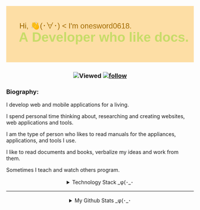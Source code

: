 [![Header](./docs/assets/header.png)](https://github.com/onesword0618)

<h3 align="center">

![Viewed](https://komarev.com/ghpvc/?username=onesword0618&color=E7BB5E)
[![follow](https://img.shields.io/github/followers/onesword0618?label=Follow)](https://github.com/onesword0618)

</h3>

### Biography:

I develop web and mobile applications for a living.

I spend personal time thinking about, researching and creating websites, web applications and tools.

I am the type of person who likes to read manuals for the appliances, applications, and tools I use.

I like to read documents and books, verbalize my ideas and work from them.

Sometimes I teach and watch others program.

<details>
   <summary align="center">Technology Stack _φ(･_･ </summary>

### Programming Languages

<a href="https://developer.mozilla.org/en-US/docs/Web/JavaScript" target="_blank" rel="noreferrer noopener">
   <img src="https://raw.githubusercontent.com/devicons/devicon/master/icons/javascript/javascript-original.svg" alt="javascript" width="40" height="40"/>
</a>
<a href="https://www.java.com" target="_blank" rel="noreferrer noopener">
   <img src="https://raw.githubusercontent.com/devicons/devicon/master/icons/java/java-original.svg" alt="java" width="40" height="40"/>
</a>
<a href="https://docs.microsoft.com/en-us/dotnet/csharp" target="_blank" rel="noreferrer noopener">
   <img src="https://raw.githubusercontent.com/devicons/devicon/master/icons/csharp/csharp-original.svg" alt="csharp" width="40" height="40"/>
</a>
<a href="https://www.php.net" target="_blank" rel="noreferrer noopener">
  <img src="https://raw.githubusercontent.com/devicons/devicon/master/icons/php/php-original.svg" alt="php" width="40" height="40"/>
</a>
<a href="https://go.dev" target="_blank" rel="noreferrer noopener">
   <img src="https://raw.githubusercontent.com/devicons/devicon/master/icons/go/go-original.svg" alt="go" width="40" height="40"/>
</a>
<a href="https://docs.microsoft.com/en-us/dotnet/visual-basic" target="_blank" rel="noreferrer noopener">
   <img src="https://www.vectorlogo.zone/logos/microsoft_vb/microsoft_vb-icon.svg" alt="visual-basic" width="40" height="40"/>
</a>
<a href="https://kotlinlang.org" target="_blank" rel="noreferrer noopener">
   <img src="https://www.vectorlogo.zone/logos/kotlinlang/kotlinlang-icon.svg" alt="kotlin" width="40" height="40"/>
</a>

### Frontend Development

<a href="https://html.spec.whatwg.org/multipage" target="_blank" rel="noreferrer noopener">
   <img src="https://raw.githubusercontent.com/devicons/devicon/master/icons/html5/html5-original-wordmark.svg" alt="html5" width="40" height="40"/>
</a>
<a href="https://www.w3.org/Style/CSS/current-work" target="_blank" rel="noreferrer noopener">
   <img src="https://raw.githubusercontent.com/devicons/devicon/master/icons/css3/css3-original-wordmark.svg" alt="css3" width="40" height="40"/>
</a>
<a href="https://getbootstrap.com" target="_blank" rel="noreferrer noopener">
   <img src="https://raw.githubusercontent.com/devicons/devicon/master/icons/bootstrap/bootstrap-plain-wordmark.svg" alt="bootstrap" width="40" height="40"/>
</a>
<a href="https://bulma.io" target="_blank" rel="noreferrer noopener">
   <img src="https://bulma.io/assets/Bulma%20Icon.svg" alt="bulma" width="40" height="40"/>
</a>
<a href="https://tailwindcss.com" target="_blank" rel="noreferrer noopener">
   <img src="https://www.vectorlogo.zone/logos/tailwindcss/tailwindcss-icon.svg" alt="tailwindcss" width="40" height="40"/>
</a>
<a href="https://sass-lang.com" target="_blank" rel="noreferrer noopener">
   <img src="https://raw.githubusercontent.com/devicons/devicon/master/icons/sass/sass-original.svg" alt="sass" width="40" height="40"/>
</a>
<a href="https://gulpjs.com" target="_blank" rel="noreferrer noopener">
   <img src="https://raw.githubusercontent.com/devicons/devicon/master/icons/gulp/gulp-plain.svg" alt="gulp" width="40" height="40"/>
</a>

<a href="https://babeljs.io" target="_blank" rel="noreferrer noopener">
   <img src="https://raw.githubusercontent.com/babel/logo/master/babel.png" alt="babel" width="40" height="40"/>
</a>
<a href="https://prettier.io" target="_blank" rel="noreferrer noopener">
   <img src="https://raw.githubusercontent.com/detain/svg-logos/master/svg/prettier-1.svg" alt="prettier" width="40" height="40"/>
</a>
<a href="https://eslint.org" target="_blank" rel="noreferrer noopener">
   <img src="https://www.vectorlogo.zone/logos/eslint/eslint-icon.svg" alt="eslint" width="40" height="40"/>
</a>
<a href="https://webpack.js.org" target="_blank" rel="noreferrer noopener">
   <img src="https://raw.githubusercontent.com/devicons/devicon/d00d0969292a6569d45b06d3f350f463a0107b0d/icons/webpack/webpack-original-wordmark.svg" alt="webpack" width="40" height="40"/>
</a>
<a href="https://redux.js.org" target="_blank" rel="noreferrer noopener">
   <img src="https://raw.githubusercontent.com/devicons/devicon/master/icons/redux/redux-original.svg" alt="redux" width="40" height="40"/>
</a>
<a href="https://reactjs.org/" target="_blank" rel="noreferrer noopener">
   <img src="https://raw.githubusercontent.com/devicons/devicon/master/icons/react/react-original-wordmark.svg" alt="react" width="40" height="40"/>
</a>
<a href="https://www.typescriptlang.org" target="_blank" rel="noreferrer noopener">
   <img src="https://raw.githubusercontent.com/devicons/devicon/master/icons/typescript/typescript-original.svg" alt="typescript" width="40" height="40"/>
</a>

### Backend Development

<a href="https://nodejs.org" target="_blank" rel="noreferrer noopener">
   <img src="https://raw.githubusercontent.com/devicons/devicon/master/icons/nodejs/nodejs-original-wordmark.svg" alt="nodejs" width="40" height="40"/>
</a>
<a href="https://spring.io/" target="_blank" rel="noreferrer noopener">
   <img src="https://www.vectorlogo.zone/logos/springio/springio-icon.svg" alt="spring" width="40" height="40"/>
</a>
<a href="https://expressjs.com" target="_blank" rel="noreferrer noopener">
   <img src="https://raw.githubusercontent.com/devicons/devicon/master/icons/express/express-original-wordmark.svg" alt="express" width="40" height="40"/>
</a>
<a href="https://graphql.org" target="_blank" rel="noreferrer noopener">
   <img src="https://www.vectorlogo.zone/logos/graphql/graphql-icon.svg" alt="graphql" width="40" height="40"/>
</a>
<a href="https://lucene.apache.org/solr/" target="_blank" rel="noreferrer noopener">
   <img src="https://www.vectorlogo.zone/logos/apache_solr/apache_solr-icon.svg" alt="solr" width="40" height="40"/>
</a>
<a href="https://www.nginx.com" target="_blank" rel="noreferrer noopener">
   <img src="https://raw.githubusercontent.com/devicons/devicon/master/icons/nginx/nginx-original.svg" alt="nginx" width="40" height="40"/>
</a>

### Mobile App Development

<a href="https://reactnative.dev/" target="_blank" rel="noreferrer noopener">
   <img src="https://reactnative.dev/img/header_logo.svg" alt="reactnative" width="40" height="40"/>
</a>

### Database

<a href="https://www.mongodb.com/" target="_blank" rel="noreferrer noopener">
   <img src="https://raw.githubusercontent.com/devicons/devicon/master/icons/mongodb/mongodb-original-wordmark.svg" alt="mongodb" width="40" height="40"/>
</a>
<a href="https://www.microsoft.com/en-us/sql-server" target="_blank" rel="noreferrer noopener">
   <img src="https://www.svgrepo.com/show/303229/microsoft-sql-server-logo.svg" alt="mssql" width="40" height="40"/>
</a>
<a href="https://www.mysql.com/" target="_blank" rel="noreferrer noopener">
   <img src="https://raw.githubusercontent.com/devicons/devicon/master/icons/mysql/mysql-original-wordmark.svg" alt="mysql" width="40" height="40"/>
</a>
<a href="https://www.oracle.com/" target="_blank" rel="noreferrer noopener">
   <img src="https://raw.githubusercontent.com/devicons/devicon/master/icons/oracle/oracle-original.svg" alt="oracle" width="40" height="40"/>
</a>
<a href="https://www.sqlite.org/" target="_blank" rel="noreferrer noopener">
   <img src="https://www.vectorlogo.zone/logos/sqlite/sqlite-icon.svg" alt="sqlite" width="40" height="40"/>
</a>
<a href="https://mariadb.org/" target="_blank" rel="noreferrer noopener">
   <img src="https://www.vectorlogo.zone/logos/mariadb/mariadb-icon.svg" alt="mariadb" width="40" height="40"/>
</a>
<a href="https://redis.io" target="_blank" rel="noreferrer noopener">
   <img src="https://raw.githubusercontent.com/devicons/devicon/master/icons/redis/redis-original-wordmark.svg" alt="redis" width="40" height="40"/>
</a>

### Devops

<a href="https://aws.amazon.com" target="_blank" rel="noreferrer noopener">
 <img src="https://raw.githubusercontent.com/devicons/devicon/master/icons/amazonwebservices/amazonwebservices-original-wordmark.svg" alt="aws" width="40" height="40"/>
</a>
<a href="https://www.docker.com/" target="_blank" rel="noreferrer noopener">
   <img src="https://raw.githubusercontent.com/devicons/devicon/master/icons/docker/docker-original-wordmark.svg" alt="docker" width="40" height="40"/>
</a>
<a href="https://www.jenkins.io" target="_blank" rel="noreferrer noopener">
   <img src="https://www.vectorlogo.zone/logos/jenkins/jenkins-icon.svg" alt="jenkins" width="40" height="40"/>
</a>
<a href="https://www.gnu.org/software/bash/" target="_blank" rel="noreferrer noopener">
   <img src="https://www.vectorlogo.zone/logos/gnu_bash/gnu_bash-icon.svg" alt="bash" width="40" height="40"/>
</a>
<a href="https://circleci.com" target="_blank" rel="noreferrer noopener">
   <img src="https://www.vectorlogo.zone/logos/circleci/circleci-icon.svg" alt="circleci" width="40" height="40"/>
</a>
<a href="https://azure.microsoft.com/en-in/" target="_blank" rel="noreferrer noopener">
   <img src="https://www.vectorlogo.zone/logos/microsoft_azure/microsoft_azure-icon.svg" alt="azure" width="40" height="40"/>
</a>
<a href="https://www.vagrantup.com/" target="_blank" rel="noreferrer noopener">
   <img src="https://www.vectorlogo.zone/logos/vagrantup/vagrantup-icon.svg" alt="vagrant" width="40" height="40"/>
</a>

### Backend as a Service(BaaS)

<a href="https://firebase.google.com/" target="_blank" rel="noreferrer noopener">
   <img src="https://www.vectorlogo.zone/logos/firebase/firebase-icon.svg" alt="firebase" width="40" height="40"/>
</a>
<a href="https://heroku.com" target="_blank" rel="noreferrer noopener">
   <img src="https://www.vectorlogo.zone/logos/heroku/heroku-icon.svg" alt="heroku" width="40" height="40"/>
</a>

### Framework

<a href="https://dotnet.microsoft.com/" target="_blank" rel="noreferrer noopener">
   <img src="https://raw.githubusercontent.com/devicons/devicon/master/icons/dot-net/dot-net-original-wordmark.svg" alt="dotnet" width="40" height="40"/>
</a>
<a href="https://www.electronjs.org" target="_blank" rel="noreferrer noopener">
   <img src="https://raw.githubusercontent.com/devicons/devicon/master/icons/electron/electron-original.svg" alt="electron" width="40" height="40"/>
</a>

### Testing

<a href="https://github.com/puppeteer/puppeteer" target="_blank" rel="noreferrer noopener">
   <img src="https://www.vectorlogo.zone/logos/pptrdev/pptrdev-official.svg" alt="puppeteer" width="40" height="40"/>
</a>
<a href="https://jestjs.io" target="_blank" rel="noreferrer noopener">
   <img src="https://www.vectorlogo.zone/logos/jestjsio/jestjsio-icon.svg" alt="jest" width="40" height="40"/>
</a>
<a href="https://www.selenium.dev" target="_blank" rel="noreferrer noopener">
   <img src="https://raw.githubusercontent.com/detain/svg-logos/780f25886640cef088af994181646db2f6b1a3f8/svg/selenium-logo.svg" alt="selenium" width="40" height="40"/>
</a>
<a href="https://junit.org/junit5" target="_blank" rel="noreferrer noopener">
   <img src="https://junit.org/junit5/assets/img/junit5-logo.png" alt="junit5" width="40" height="40"/>
</a>

### Software

<a href="https://www.figma.com/" target="_blank" rel="noreferrer noopener">
   <img src="https://www.vectorlogo.zone/logos/figma/figma-icon.svg" alt="figma" width="40" height="40"/>
</a>
<a href="https://postman.com" target="_blank" rel="noreferrer noopener">
   <img src="https://www.vectorlogo.zone/logos/getpostman/getpostman-icon.svg" alt="postman" width="40" height="40"/>
</a>

### Static Site Generators

<a href="https://www.gatsbyjs.com/" target="_blank" rel="noreferrer noopener">
   <img src="https://www.vectorlogo.zone/logos/gatsbyjs/gatsbyjs-icon.svg" alt="gatsby" width="40" height="40"/>
</a>

### Other

<a href="https://git-scm.com/" target="_blank" rel="noreferrer noopener">
   <img src="https://www.vectorlogo.zone/logos/git-scm/git-scm-icon.svg" alt="git" width="40" height="40"/>
</a>
<a href="https://www.linux.org/" target="_blank" rel="noreferrer noopener">
   <img src="https://raw.githubusercontent.com/devicons/devicon/master/icons/linux/linux-original.svg" alt="linux" width="40" height="40"/>
</a>

</details>

---

<details>
   <summary align="center">My Github Stats _φ(･_･ </summary>
      <div align="center">
         <div style="background-image: url(./docs/assets/backgroundImage-stats.jpg); background-size: 390px; width:340px; height:190px">
            <img src="https://github-readme-stats.vercel.app/api?username=onesword0618&show_icons=true&count_private=true&line_height=40&bg_color=E7BB5E" style="opacity: 0.5;">
         </div>
         <img src="https://github-readme-stats.vercel.app/api/top-langs/?username=onesword0618&bg_color=E7BB5E">
      </div>
      <div align="center">
         <img src="https://github-readme-streak-stats.herokuapp.com?user=onesword0618&date_format=%5BY.%5Dn.j&background=E7BB5E&ring=C7DC68&fire=DD2727&stroke=BCE2E8&currStreakNum=BCE2E8&sideNums=BCE2E8&sideLabels=A26900&currStreakLabel=A26900&dates=BCE2E8" alt="streak-stats">
      </div>
</details>
